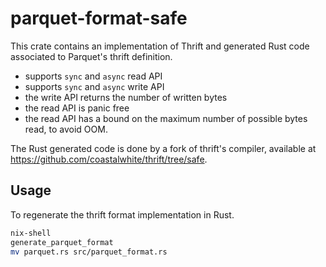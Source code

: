 # parquet-format-safe

This crate contains an implementation of Thrift and generated Rust code
associated to Parquet's thrift definition.

- supports `sync` and `async` read API
- supports `sync` and `async` write API
- the write API returns the number of written bytes
- the read API is panic free
- the read API has a bound on the maximum number of possible bytes read, to avoid OOM.

The Rust generated code is done by a fork of thrift's compiler, available
at <https://github.com/coastalwhite/thrift/tree/safe>.

## Usage

To regenerate the thrift format implementation in Rust.

```bash
nix-shell
generate_parquet_format
mv parquet.rs src/parquet_format.rs
```

